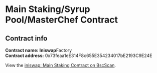 # Main Staking/Syrup Pool/MasterChef Contract

## Contract info

**Contract name:   Iniswap**Factory\
**Contract address:** 0x73feaa1eE314F8c655E354234017bE2193C9E24E

View the [iniswap: Main Staking Contract on BscScan](https://bscscan.com/address/0x73feaa1ee314f8c655e354234017be2193c9e24e).
